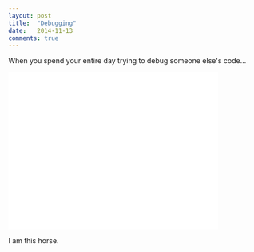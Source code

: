 ```yaml
---
layout: post
title:  "Debugging"
date:   2014-11-13
comments: true
---
```


When you spend your entire day trying to debug someone else's code...

<iframe width="420" height="315" src="//www.youtube.com/embed/aZdtZIuVzmE" frameborder="0" allowfullscreen></iframe>

I am this horse.

